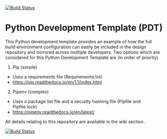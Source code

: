 [![Build Status](https://travis-ci.com/NathanShanners/PDT.svg?branch=master)](https://travis-ci.com/NathanShanners/PDT)
# Python Development Template (PDT)
This Python development template provides an example of how the full build environment configuration can easily be included in the design repository and mirrored across multiple developers.  Two options which are considered for this Python Development Template are (in order of priority)
1. Pip (simple)
  - Uses a requirements file (Requirements.txt)
  - https://pip.readthedocs.io/en/1.1/index.html
2. Pipenv (complex)
  - Uses a package list file and a security hashing file (Pipfile and Pipfile.lock)
  - https://pipenv.readthedocs.io/en/latest/

All details relating to this repository are available in the wiki section.


[![Build Status](https://travis-ci.com/NathanShanners/PDT.svg?branch=master)](https://travis-ci.com/NathanShanners/PDT)
